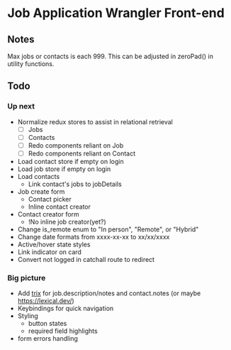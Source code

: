 # Job Application Wrangler Front-end

## Notes

Max jobs or contacts is each 999. This can be adjusted in zeroPad() in utility functions.

## Todo

### Up next

- Normalize redux stores to assist in relational retrieval
  - [ ] Jobs
  - [ ] Contacts
  - [ ] Redo components reliant on Job
  - [ ] Redo components reliant on Contact
- Load contact store if empty on login
- Load job store if empty on login
- Load contacts
  - Link contact's jobs to jobDetails
- Job create form
  - Contact picker
  - Inline contact creator
- Contact creator form
  - !No inline job creator(yet?)
- Change is_remote enum to "In person", "Remote", or "Hybrid"
- Change date formats from xxxx-xx-xx to xx/xx/xxxx
- Active/hover state styles
- Link indicator on card
- Convert not logged in catchall route to redirect

### Big picture

- Add [trix](https://github.com/basecamp/trix) for job.description/notes and contact.notes (or maybe https://lexical.dev/)
- Keybindings for quick navigation
- Styling
  - button states
  - required field highlights
- form errors handling

